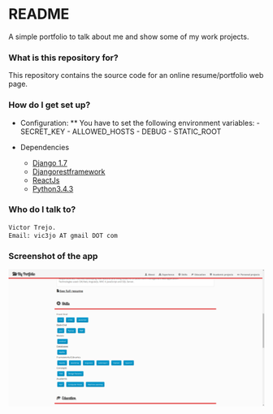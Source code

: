 # README #

A simple portfolio to talk about me and show some of my work projects.

### What is this repository for? ###
This repository contains the source code for an online resume/portfolio
web page.


### How do I get set up? ###


* Configuration: 
	** You have to set the following environment variables:
		- SECRET_KEY
		- ALLOWED_HOSTS
		- DEBUG
		- STATIC_ROOT

* Dependencies
	- [Django 1.7](https://www.djangoproject.com/)
	- [Djangorestframework](http://www.django-rest-framework.org/)
	- [ReactJs](https://facebook.github.io/react/)
	- [Python3.4.3](https://www.python.org/)


### Who do I talk to? ###
	
	Victor Trejo.
	Email: vic3jo AT gmail DOT com

### Screenshot of the app ###
![Sample Screenshot](screenshot.png "Sample Screenshot")